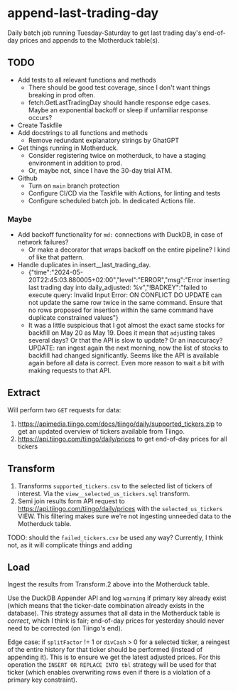 # append-last-trading-day

Daily batch job running Tuesday-Saturday to get last trading day's end-of-day prices
and appends to the Motherduck table(s).

## TODO

- Add tests to all relevant functions and methods
  - There should be good test coverage, since I don't want things breaking in prod often.
  - fetch.GetLastTradingDay should handle response edge cases. Maybe an exponential backoff or
    sleep if unfamiliar response occurs?
- Create Taskfile
- Add docstrings to all functions and methods
  - Remove redundant explanatory strings by GhatGPT
- Get things running in Motherduck.
  - Consider registering twice on motherduck, to have a staging environment in addition to prod.
  - Or, maybe not, since I have the 30-day trial ATM.
- Github
  - Turn on `main` branch protection
  - Configure CI/CD via the Taskfile with Actions, for linting and tests
  - Configure scheduled batch job. In dedicated Actions file.

### Maybe

- Add backoff functionality for `md:` connections with DuckDB, in case of network failures?
  - Or make a decorator that wraps backoff on the entire pipeline? I kind of like that pattern.
- Handle duplicates in insert__last_trading_day.
  - {"time":"2024-05-20T22:45:03.880005+02:00","level":"ERROR","msg":"Error inserting last trading day into daily_adjusted: %v","!BADKEY":"failed to execute query: Invalid Input Error: ON CONFLICT DO UPDATE can not update the same row twice in the same command. Ensure that no rows proposed for insertion within the same command have duplicate constrained values"}
  - It was a little suspicious that I got almost the exact same stocks for backfill on May 20 as May 19.
    Does it mean that `adj`usting takes several days? Or that the API is slow to update? Or an inaccuracy?
    UPDATE: ran ingest again the next morning, now the list of stocks to backfill had changed significantly. Seems like
    the API is available again before all data is correct. Even more reason to wait a bit with making requests to that API.

## Extract

Will perform two `GET` requests for data:

1. https://apimedia.tiingo.com/docs/tiingo/daily/supported_tickers.zip to get an updated 
overview of tickers available from Tiingo.
2. https://api.tiingo.com/tiingo/daily/prices to get end-of-day prices for all tickers

## Transform

1. Transforms `supported_tickers.csv` to the selected list of tickers of interest. Via the
`view__selected_us_tickers.sql` transform.
2. Semi join results form API request to https://api.tiingo.com/tiingo/daily/prices with the
`selected_us_tickers` VIEW. This filtering makes sure we're not ingesting unneeded data to 
the Motherduck table.

TODO: should the `failed_tickers.csv` be used any way? Currently, I think not, as it will complicate
things and adding

## Load

Ingest the results from Transform.2 above into the Motherduck table.

Use the DuckDB Appender API and log `warning` if primary key already exist (which means
that the ticker-date combination already exists in the database). This strategy assumes that
all data in the Motherduck table is _correct_, which I think is fair; end-of-day prices for yesterday
should never need to be corrected (on Tiingo's end).

Edge case: if `splitFactor` != 1 or `divCash` > 0 for a selected ticker, a reingest of the entire history
for that ticker should be performed (instead of appending it). This is to ensure we get the latest adjusted
prices. For this operation the `INSERT OR REPLACE INTO tbl` strategy will be used for that ticker (which
enables overwriting rows even if there is a violation of a primary key constraint).
